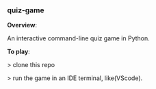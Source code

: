 ### quiz-game



**Overview**:

An interactive command-line quiz game in Python.  



**To play**:

\> clone this repo

\> run the game in an IDE terminal, like(VScode).

